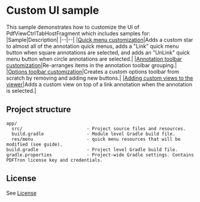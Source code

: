 # Custom UI sample

This sample demonstrates how to customize the UI of PdfViewCtrlTabHostFragment which includes samples for: 
|Sample|Description|
|--|--|
|[Quick menu customization](https://www.pdftron.com/documentation/android/guides/advanced/customize-quick-menu)|Adds a custom star to almost all of the annotation quick menus, adds a "Link" quick menu button when square annotations are selected, and adds an "UnLink" quick menu button when circle annotations are selected.|
|[Annotation toolbar customization](https://www.pdftron.com/documentation/android/guides/viewer-components/annotation-toolbar-a?searchTerm=annotation)|Re-arranges items in the annotation toolbar grouping.| 
|[Options toolbar customization](https://www.pdftron.com/documentation/android/guides/getting-started/using-fragment#customize-the-options-menu-toolbar)|Creates a custom options toolbar from scratch by removing and adding new buttons.|
|[Adding custom views to the viewer](https://www.pdftron.com/documentation/android/guides/advanced/custom-relative-layout)|Adds a custom view on top of a link annotation when the annotation is selected.|

## Project structure
```
app/
  src/                        - Project source files and resources.
  build.gradle                - Module level Gradle build file.
  res/menu                    - quick menu resources that will be modified (see guide).
build.gradle                  - Project level Gradle build file.
gradle.properties             - Project-wide Gradle settings. Contains PDFTron license key and credentials.
```

## License
See [License](./../LICENSE)
